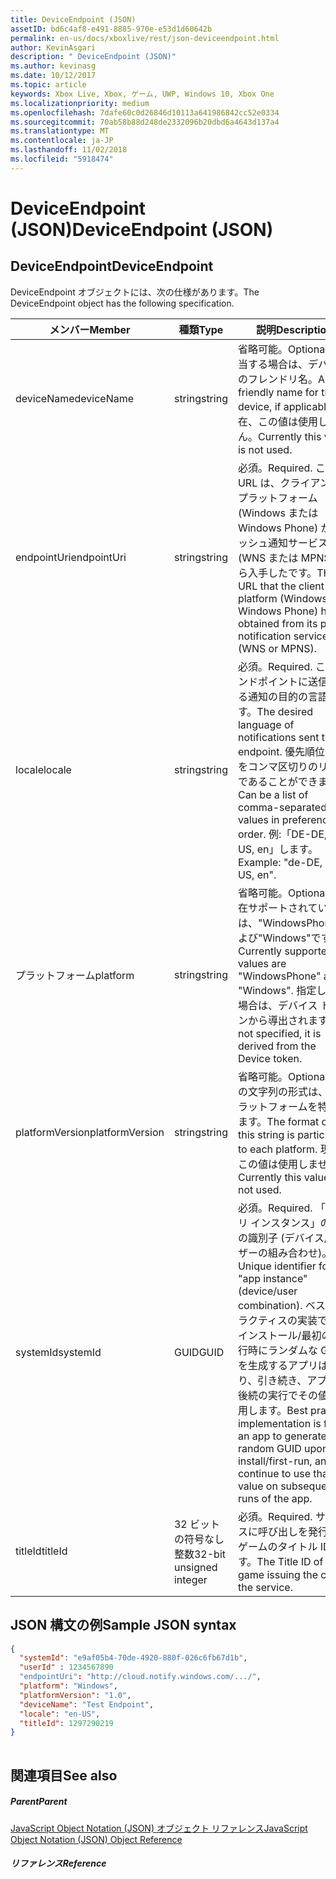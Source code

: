 ```yaml
---
title: DeviceEndpoint (JSON)
assetID: bd6c4af8-e491-8885-970e-e53d1d60642b
permalink: en-us/docs/xboxlive/rest/json-deviceendpoint.html
author: KevinAsgari
description: " DeviceEndpoint (JSON)"
ms.author: kevinasg
ms.date: 10/12/2017
ms.topic: article
keywords: Xbox Live, Xbox, ゲーム, UWP, Windows 10, Xbox One
ms.localizationpriority: medium
ms.openlocfilehash: 7dafe60c0d26846d10113a641986842cc52e0334
ms.sourcegitcommit: 70ab58b88d248de2332096b20dbd6a4643d137a4
ms.translationtype: MT
ms.contentlocale: ja-JP
ms.lasthandoff: 11/02/2018
ms.locfileid: "5918474"
---
```

# <a name="deviceendpoint-json"></a><span data-ttu-id="c547a-104">DeviceEndpoint (JSON)</span><span class="sxs-lookup"><span data-stu-id="c547a-104">DeviceEndpoint (JSON)</span></span>
 
<a id="ID4EO"></a>

 
## <a name="deviceendpoint"></a><span data-ttu-id="c547a-105">DeviceEndpoint</span><span class="sxs-lookup"><span data-stu-id="c547a-105">DeviceEndpoint</span></span>
 
<span data-ttu-id="c547a-106">DeviceEndpoint オブジェクトには、次の仕様があります。</span><span class="sxs-lookup"><span data-stu-id="c547a-106">The DeviceEndpoint object has the following specification.</span></span>
 
| <span data-ttu-id="c547a-107">メンバー</span><span class="sxs-lookup"><span data-stu-id="c547a-107">Member</span></span>| <span data-ttu-id="c547a-108">種類</span><span class="sxs-lookup"><span data-stu-id="c547a-108">Type</span></span>| <span data-ttu-id="c547a-109">説明</span><span class="sxs-lookup"><span data-stu-id="c547a-109">Description</span></span>| 
| --- | --- | --- | 
| <span data-ttu-id="c547a-110">deviceName</span><span class="sxs-lookup"><span data-stu-id="c547a-110">deviceName</span></span>| <span data-ttu-id="c547a-111">string</span><span class="sxs-lookup"><span data-stu-id="c547a-111">string</span></span>| <span data-ttu-id="c547a-112">省略可能。</span><span class="sxs-lookup"><span data-stu-id="c547a-112">Optional.</span></span> <span data-ttu-id="c547a-113">該当する場合は、デバイスのフレンドリ名。</span><span class="sxs-lookup"><span data-stu-id="c547a-113">A friendly name for the device, if applicable.</span></span> <span data-ttu-id="c547a-114">現在、この値は使用しません。</span><span class="sxs-lookup"><span data-stu-id="c547a-114">Currently this value is not used.</span></span>| 
| <span data-ttu-id="c547a-115">endpointUri</span><span class="sxs-lookup"><span data-stu-id="c547a-115">endpointUri</span></span>| <span data-ttu-id="c547a-116">string</span><span class="sxs-lookup"><span data-stu-id="c547a-116">string</span></span>| <span data-ttu-id="c547a-117">必須。</span><span class="sxs-lookup"><span data-stu-id="c547a-117">Required.</span></span> <span data-ttu-id="c547a-118">この URL は、クライアント プラットフォーム (Windows または Windows Phone) が、プッシュ通知サービス (WNS または MPNS) から入手したです。</span><span class="sxs-lookup"><span data-stu-id="c547a-118">The URL that the client platform (Windows or Windows Phone) has obtained from its push notification service (WNS or MPNS).</span></span>| 
| <span data-ttu-id="c547a-119">locale</span><span class="sxs-lookup"><span data-stu-id="c547a-119">locale</span></span>| <span data-ttu-id="c547a-120">string</span><span class="sxs-lookup"><span data-stu-id="c547a-120">string</span></span>| <span data-ttu-id="c547a-121">必須。</span><span class="sxs-lookup"><span data-stu-id="c547a-121">Required.</span></span> <span data-ttu-id="c547a-122">このエンドポイントに送信される通知の目的の言語です。</span><span class="sxs-lookup"><span data-stu-id="c547a-122">The desired language of notifications sent to this endpoint.</span></span> <span data-ttu-id="c547a-123">優先順位の値をコンマ区切りのリストであることができます。</span><span class="sxs-lookup"><span data-stu-id="c547a-123">Can be a list of comma-separated values in preference order.</span></span> <span data-ttu-id="c547a-124">例:「DE-DE, EN-US, en」します。</span><span class="sxs-lookup"><span data-stu-id="c547a-124">Example: "de-DE, en-US, en".</span></span>| 
| <span data-ttu-id="c547a-125">プラットフォーム</span><span class="sxs-lookup"><span data-stu-id="c547a-125">platform</span></span>| <span data-ttu-id="c547a-126">string</span><span class="sxs-lookup"><span data-stu-id="c547a-126">string</span></span>| <span data-ttu-id="c547a-127">省略可能。</span><span class="sxs-lookup"><span data-stu-id="c547a-127">Optional.</span></span> <span data-ttu-id="c547a-128">現在サポートされている値は、"WindowsPhone"および"Windows"です。</span><span class="sxs-lookup"><span data-stu-id="c547a-128">Currently supported values are "WindowsPhone" and "Windows".</span></span> <span data-ttu-id="c547a-129">指定しない場合は、デバイス トークンから導出されます。</span><span class="sxs-lookup"><span data-stu-id="c547a-129">If not specified, it is derived from the Device token.</span></span>| 
| <span data-ttu-id="c547a-130">platformVersion</span><span class="sxs-lookup"><span data-stu-id="c547a-130">platformVersion</span></span>| <span data-ttu-id="c547a-131">string</span><span class="sxs-lookup"><span data-stu-id="c547a-131">string</span></span>| <span data-ttu-id="c547a-132">省略可能。</span><span class="sxs-lookup"><span data-stu-id="c547a-132">Optional.</span></span> <span data-ttu-id="c547a-133">この文字列の形式は、各プラットフォームを特定します。</span><span class="sxs-lookup"><span data-stu-id="c547a-133">The format of this string is particular to each platform.</span></span> <span data-ttu-id="c547a-134">現在、この値は使用しません。</span><span class="sxs-lookup"><span data-stu-id="c547a-134">Currently this value is not used.</span></span>| 
| <span data-ttu-id="c547a-135">systemId</span><span class="sxs-lookup"><span data-stu-id="c547a-135">systemId</span></span>| <span data-ttu-id="c547a-136">GUID</span><span class="sxs-lookup"><span data-stu-id="c547a-136">GUID</span></span>| <span data-ttu-id="c547a-137">必須。</span><span class="sxs-lookup"><span data-stu-id="c547a-137">Required.</span></span> <span data-ttu-id="c547a-138">「アプリ インスタンス」の一意の識別子 (デバイス/ユーザーの組み合わせ)。</span><span class="sxs-lookup"><span data-stu-id="c547a-138">Unique identifier for the "app instance" (device/user combination).</span></span> <span data-ttu-id="c547a-139">ベスト プラクティスの実装では、インストール/最初の実行時にランダムな GUID を生成するアプリはあり、引き続き、アプリの後続の実行でその値を使用します。</span><span class="sxs-lookup"><span data-stu-id="c547a-139">Best practice implementation is for an app to generate a random GUID upon install/first-run, and continue to use that value on subsequent runs of the app.</span></span>| 
| <span data-ttu-id="c547a-140">titleId</span><span class="sxs-lookup"><span data-stu-id="c547a-140">titleId</span></span>| <span data-ttu-id="c547a-141">32 ビットの符号なし整数</span><span class="sxs-lookup"><span data-stu-id="c547a-141">32-bit unsigned integer</span></span>| <span data-ttu-id="c547a-142">必須。</span><span class="sxs-lookup"><span data-stu-id="c547a-142">Required.</span></span> <span data-ttu-id="c547a-143">サービスに呼び出しを発行するゲームのタイトル ID です。</span><span class="sxs-lookup"><span data-stu-id="c547a-143">The Title ID of the game issuing the call to the service.</span></span>| 
  
<a id="ID4EGD"></a>

 
## <a name="sample-json-syntax"></a><span data-ttu-id="c547a-144">JSON 構文の例</span><span class="sxs-lookup"><span data-stu-id="c547a-144">Sample JSON syntax</span></span>
 

```json
{
  "systemId": "e9af05b4-70de-4920-880f-026c6fb67d1b",
  "userId" : 1234567890
  "endpointUri": "http://cloud.notify.windows.com/.../",
  "platform": "Windows",
  "platformVersion": "1.0",
  "deviceName": "Test Endpoint",
  "locale": "en-US",
  "titleId": 1297290219
}
    
```

  
<a id="ID4EPD"></a>

 
## <a name="see-also"></a><span data-ttu-id="c547a-145">関連項目</span><span class="sxs-lookup"><span data-stu-id="c547a-145">See also</span></span>
 
<a id="ID4ERD"></a>

 
##### <a name="parent"></a><span data-ttu-id="c547a-146">Parent</span><span class="sxs-lookup"><span data-stu-id="c547a-146">Parent</span></span> 

[<span data-ttu-id="c547a-147">JavaScript Object Notation (JSON) オブジェクト リファレンス</span><span class="sxs-lookup"><span data-stu-id="c547a-147">JavaScript Object Notation (JSON) Object Reference</span></span>](atoc-xboxlivews-reference-json.md)

  
<a id="ID4E4D"></a>

 
##### <a name="reference"></a><span data-ttu-id="c547a-148">リファレンス</span><span class="sxs-lookup"><span data-stu-id="c547a-148">Reference</span></span>   
